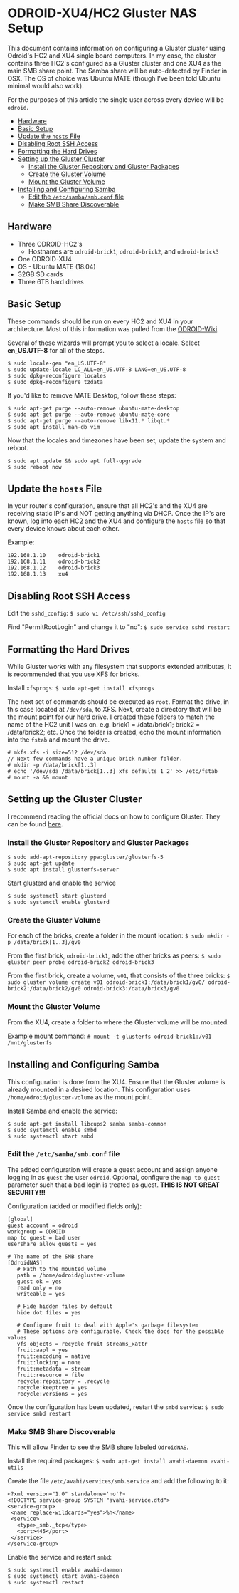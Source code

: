 # ODROID-XU4/HC2 Gluster NAS Setup

This document contains information on configuring a Gluster cluster using Odroid's HC2 and XU4 single board computers.
In my case, the cluster contains three HC2's configured as a Gluster cluster and one XU4 as the main SMB share point.
The Samba share will be auto-detected by Finder in OSX.
The OS of choice was Ubuntu MATE (though I've been told Ubuntu minimal would also work).

For the purposes of this article the single user across every device will be `odroid`.


* [Hardware](#hardware)
* [Basic Setup](#basic-setup)
* [Update the `hosts` File](#update-the-hosts-file)
* [Disabling Root SSH Access](#disabling-root-ssh-access)
* [Formatting the Hard Drives](#formatting-the-hard-drives)
* [Setting up the Gluster Cluster](#setting-up-the-gluster-cluster)
  + [Install the Gluster Repository and Gluster Packages](#install-the-gluster-repository-and-gluster-packages)
  + [Create the Gluster Volume](#create-the-gluster-volume)
  + [Mount the Gluster Volume](#mount-the-gluster-volume)
* [Installing and Configuring Samba](#installing-and-configuring-samba)
  + [Edit the `/etc/samba/smb.conf` file](#edit-the-etcsambasmbconf-file)
  + [Make SMB Share Discoverable](#make-smb-share-discoverable)

## Hardware
- Three ODROID-HC2's
    - Hostnames are `odroid-brick1`, `odroid-brick2`, and `odroid-brick3`
- One ODROID-XU4
- OS - Ubuntu MATE (18.04)
- 32GB SD cards
- Three 6TB hard drives

## Basic Setup
These commands should be run on every HC2 and XU4 in your architecture.
Most of this information was pulled from the [ODROID-Wiki](https://wiki.odroid.com/odroid-xu4/software/ubuntu_nas/01_basic_settings).

Several of these wizards will prompt you to select a locale.
Select **en_US.UTF-8** for all of the steps.

    $ sudo locale-gen "en_US.UTF-8"
    $ sudo update-locale LC_ALL=en_US.UTF-8 LANG=en_US.UTF-8
    $ sudo dpkg-reconfigure locales
    $ sudo dpkg-reconfigure tzdata

If you'd like to remove MATE Desktop, follow these steps:

    $ sudo apt-get purge --auto-remove ubuntu-mate-desktop
    $ sudo apt-get purge --auto-remove ubuntu-mate-core
    $ sudo apt-get purge --auto-remove libx11.* libqt.*
    $ sudo apt install man-db vim

Now that the locales and timezones have been set, update the system and reboot.

    $ sudo apt update && sudo apt full-upgrade
    $ sudo reboot now

## Update the `hosts` File
In your router's configuration, ensure that all HC2's and the XU4 are receiving static IP's and NOT getting anything via DHCP.
Once the IP's are known, log into each HC2 and the XU4 and configure the `hosts` file so that every device knows about each other.

Example:

    192.168.1.10	odroid-brick1
    192.168.1.11	odroid-brick2
    192.168.1.12	odroid-brick3
    192.168.1.13	xu4

## Disabling Root SSH Access
Edit the `sshd_config`:
`$ sudo vi /etc/ssh/sshd_config`  

Find "PermitRootLogin" and change it to "no":
`$ sudo service sshd restart`

## Formatting the Hard Drives
While Gluster works with any filesystem that supports extended attributes, it is recommended that you use XFS for bricks.

Install `xfsprogs`:
`$ sudo apt-get install xfsprogs`

The next set of commands should be executed as `root`.
Format the drive, in this case located at `/dev/sda`, to XFS.
Next, create a directory that will be the mount point for our hard drive.
I created these folders to match the name of the HC2 unit I was on.
e.g. brick1 = /data/brick1; brick2 = /data/brick2; etc.
Once the folder is created, echo the mount information into the `fstab` and mount the drive.

    # mkfs.xfs -i size=512 /dev/sda
    // Next few commands have a unique brick number folder.
    # mkdir -p /data/brick[1..3]
    # echo '/dev/sda /data/brick[1..3] xfs defaults 1 2' >> /etc/fstab
    # mount -a && mount

## Setting up the Gluster Cluster
I recommend reading the official docs on how to configure Gluster. They can be found [here](https://docs.gluster.org/en/latest/Quick-Start-Guide/Quickstart/#installing-glusterfs-a-quick-start-guide).

### Install the Gluster Repository and Gluster Packages
    $ sudo add-apt-repository ppa:gluster/glusterfs-5
    $ sudo apt-get update
    $ sudo apt install glusterfs-server

Start glusterd and enable the service

    $ sudo systemctl start glusterd
    $ sudo systemctl enable glusterd

### Create the Gluster Volume
For each of the bricks, create a folder in the mount location:
`$ sudo mkdir -p /data/brick[1..3]/gv0`

From the first brick, `odroid-brick1`, add the other bricks as peers:
`$ sudo gluster peer probe odroid-brick2 odroid-brick3`

From the first brick, create a volume, `v01`, that consists of the three bricks:
`$ sudo gluster volume create v01 odroid-brick1:/data/brick1/gv0/ odroid-brick2:/data/brick2/gv0 odroid-brick3:/data/brick3/gv0`

### Mount the Gluster Volume
From the XU4, create a folder to where the Gluster volume will be mounted.

Example mount command:
`# mount -t glusterfs odroid-brick1:/v01 /mnt/glusterfs`

## Installing and Configuring Samba
This configuration is done from the XU4.
Ensure that the Gluster volume is already mounted in a desired location.
This configuration uses `/home/odroid/gluster-volume` as the mount point.

Install Samba and enable the service:

    $ sudo apt-get install libcups2 samba samba-common
    $ sudo systemctl enable smbd
    $ sudo systemctl start smbd

### Edit the `/etc/samba/smb.conf` file

The added configuration will create a guest account and assign anyone logging in as `guest` the user `odroid`.
Optional, configure the `map to guest` parameter such that a bad login is treated as guest. **THIS IS NOT GREAT SECURITY!!!**

Configuration (added or modified fields only):

    [global]
    guest account = odroid
    workgroup = ODROID
    map to guest = bad user
    usershare allow guests = yes

    # The name of the SMB share
    [OdroidNAS]
       # Path to the mounted volume
       path = /home/odroid/gluster-volume
       guest ok = yes
       read only = no
       writeable = yes

       # Hide hidden files by default
       hide dot files = yes

       # Configure fruit to deal with Apple's garbage filesystem
       # These options are configurable. Check the docs for the possible values
       vfs objects = recycle fruit streams_xattr
       fruit:aapl = yes
       fruit:encoding = native
       fruit:locking = none
       fruit:metadata = stream
       fruit:resource = file
       recycle:repository = .recycle
       recycle:keeptree = yes
       recycle:versions = yes

Once the configuration has been updated, restart the `smbd` service:
`$ sudo service smbd restart`

### Make SMB Share Discoverable
This will allow Finder to see the SMB share labeled `OdroidNAS`.

Install the required packages:
`$ sudo apt-get install avahi-daemon avahi-utils`

Create the file `/etc/avahi/services/smb.service` and add the following to it:

    <?xml version="1.0" standalone='no'?>
    <!DOCTYPE service-group SYSTEM "avahi-service.dtd">
    <service-group>
     <name replace-wildcards="yes">%h</name>
     <service>
       <type>_smb._tcp</type>
       <port>445</port>
     </service>
    </service-group>

Enable the service and restart `smbd`:

    $ sudo systemctl enable avahi-daemon
    $ sudo systemctl start avahi-daemon
    $ sudo systemctl restart
